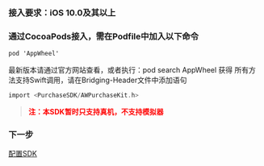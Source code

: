 

### 接入要求：iOS 10.0及其以上
### 通过CocoaPods接入，需在Podfile中加入以下命令


```Objective-C
pod 'AppWheel'
```

最新版本请通过官方网站查看，或者执行：pod search AppWheel 获得
所有方法支持Swift调用，请在Bridging-Header文件中添加语句

```Objective-C
import <PurchaseSDK/AWPurchaseKit.h>
```

>   <font color="red">**注：本SDK暂时只支持真机，不支持模拟器**</font> 


### 下一步
[配置SDK](/ConfiguringTheSDK/iOS.md)